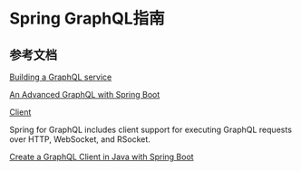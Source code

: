 # Spring GraphQL指南

## 参考文档

[Building a GraphQL service](https://spring.io/guides/gs/graphql-server)

[An Advanced GraphQL with Spring Boot](https://piotrminkowski.com/2023/01/18/an-advanced-graphql-with-spring-boot/)

[Client](https://docs.spring.io/spring-graphql/reference/client.html#client.requests.document-source)

Spring for GraphQL includes client support for executing GraphQL requests over HTTP, WebSocket, and RSocket.

[Create a GraphQL Client in Java with Spring Boot](https://www.danvega.dev/blog/2023/04/14/graphql-client)
